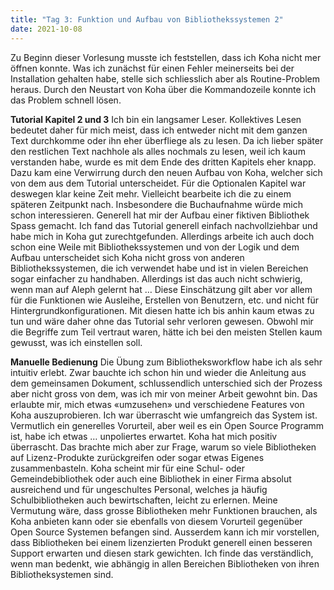 ```yaml
---
title: "Tag 3: Funktion und Aufbau von Bibliothekssystemen 2" 
date: 2021-10-08
---
```


Zu Beginn dieser Vorlesung musste ich feststellen, dass ich Koha nicht mer öffnen konnte. Was ich zunächst für einen Fehler meinerseits bei der Installation gehalten habe, stelle sich schliesslich aber als Routine-Problem heraus. Durch den Neustart von Koha über die Kommandozeile konnte ich das Problem schnell lösen.

**Tutorial Kapitel 2 und 3**
Ich bin ein langsamer Leser. Kollektives Lesen bedeutet daher für mich meist, dass ich entweder nicht mit dem ganzen Text durchkomme oder ihn eher überfliege als zu lesen. Da ich lieber später den restlichen Text nachhole als alles nochmals zu lesen, weil ich kaum verstanden habe, wurde es mit dem Ende des dritten Kapitels eher knapp. Dazu kam eine Verwirrung durch den neuen Aufbau von Koha, welcher sich von dem aus dem Tutorial unterscheidet. Für die Optionalen Kapitel war deswegen klar keine Zeit mehr. Vielleicht bearbeite ich die zu einem späteren Zeitpunkt nach. Insbesondere die Buchaufnahme würde mich schon interessieren. Generell hat mir der Aufbau einer fiktiven Bibliothek Spass gemacht. Ich fand das Tutorial generell einfach nachvollziehbar und habe mich in Koha gut zurechtgefunden. Allerdings arbeite ich auch doch schon eine Weile mit Bibliothekssystemen und von der Logik und dem Aufbau unterscheidet sich Koha nicht gross von anderen Bibliothekssystemen, die ich verwendet habe und ist in vielen Bereichen sogar einfacher zu handhaben. Allerdings ist das auch nicht schwierig, wenn man auf Aleph gelernt hat … Diese Einschätzung gilt aber vor allem für die Funktionen wie Ausleihe, Erstellen von Benutzern, etc. und nicht für Hintergrundkonfigurationen. Mit diesen hatte ich bis anhin kaum etwas zu tun und wäre daher ohne das Tutorial sehr verloren gewesen. Obwohl mir die Begriffe zum Teil vertraut waren, hätte ich bei den meisten Stellen kaum gewusst, was ich einstellen soll.

**Manuelle Bedienung**
Die Übung zum Bibliotheksworkflow habe ich als sehr intuitiv erlebt. Zwar bauchte ich schon hin und wieder die Anleitung aus dem gemeinsamen Dokument, schlussendlich unterschied sich der Prozess aber nicht gross von dem, was ich mir von meiner Arbeit gewohnt bin. Das erlaubte mir, mich etwas «umzusehen» und verschiedene Features von Koha auszuprobieren. Ich war überrascht wie umfangreich das System ist. Vermutlich ein generelles Vorurteil, aber weil es ein Open Source Programm ist, habe ich etwas … unpoliertes erwartet. Koha hat mich positiv überrascht. Das brachte mich aber zur Frage, warum so viele Bibliotheken auf Lizenz-Produkte zurückgreifen oder sogar etwas Eigenes zusammenbasteln. Koha scheint mir für eine Schul- oder Gemeindebibliothek oder auch eine Bibliothek in einer Firma absolut ausreichend und für ungeschultes Personal, welches ja häufig Schulbibliotheken auch bewirtschaften, leicht zu erlernen. Meine Vermutung wäre, dass grosse Bibliotheken mehr Funktionen brauchen, als Koha anbieten kann oder sie ebenfalls von diesem Vorurteil gegenüber Open Source Systemen befangen sind. Ausserdem kann ich mir vorstellen, dass Bibliotheken bei einem lizenzierten Produkt generell einen besseren Support erwarten und diesen stark gewichten. Ich finde das verständlich, wenn man bedenkt, wie abhängig in allen Bereichen Bibliotheken von ihren Bibliotheksystemen sind. 


